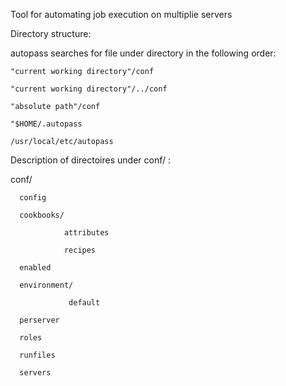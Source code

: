 Tool for automating job execution on multiplie servers


Directory structure:

  autopass searches for file <config> under <conf> directory in the following order:

    "current working directory"/conf

    "current working directory"/../conf

    "absolute path"/conf

    "$HOME/.autopass

    /usr/local/etc/autopass


Description of directoires under conf/ :

  conf/

      config

      cookbooks/

                attributes

                recipes

      enabled

      environment/

                 default

      perserver

      roles

      runfiles

      servers

